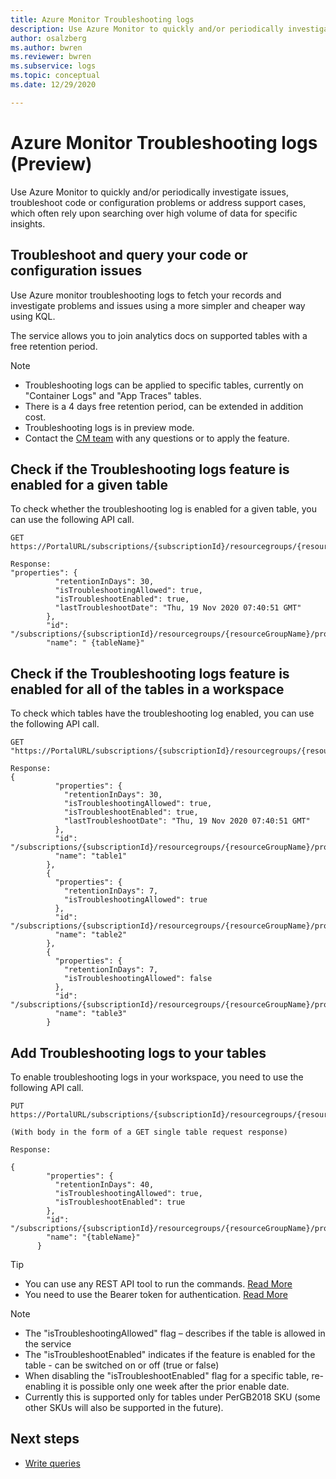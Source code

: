 ```yaml
---
title: Azure Monitor Troubleshooting logs
description: Use Azure Monitor to quickly and/or periodically investigate issues, troubleshoot code or configuration problems or address support cases, which often rely upon searching over high volume of data for specific insights.
author: osalzberg
ms.author: bwren
ms.reviewer: bwren
ms.subservice: logs
ms.topic: conceptual
ms.date: 12/29/2020

---
```


# Azure Monitor Troubleshooting logs (Preview)
Use Azure Monitor to quickly and/or periodically investigate issues, troubleshoot code or configuration problems or address support cases, which often rely upon searching over high volume of data for specific insights.

## Troubleshoot and query your code or configuration issues
Use Azure monitor troubleshooting logs to fetch your records and investigate problems and issues using a more simpler and cheaper way using KQL.

The service allows you to join analytics docs on supported tables with a free retention period.

> [!NOTE]
>* Troubleshooting logs can be applied to specific tables, currently on "Container Logs" and "App Traces" tables.
>* There is a 4 days free retention period, can be extended in addition cost.
> * Troubleshooting logs is in preview mode.
>* Contact the [CM team](mailto:XXXXXXX@microsoft.com) with any questions or to apply the feature.

## Check if the Troubleshooting logs feature is enabled for a given table
To check whether the troubleshooting log is enabled for a given table, you can use the following API call.

```http
GET https://PortalURL/subscriptions/{subscriptionId}/resourcegroups/{resourceGroupName}/providers/Microsoft.OperationalInsights/workspaces/{workspaceName}/tables/{tableName}

Response: 
"properties": {
          "retentionInDays": 30,
          "isTroubleshootingAllowed": true,
          "isTroubleshootEnabled": true,
          "lastTroubleshootDate": "Thu, 19 Nov 2020 07:40:51 GMT"
        },
        "id": "/subscriptions/{subscriptionId}/resourcegroups/{resourceGroupName}/providers/microsoft.operationalinsights/workspaces/{workspaceName}/tables/{tableName}",
        "name": " {tableName}"

```
## Check if the Troubleshooting logs feature is enabled for all of the tables in a workspace
To check which tables have the troubleshooting log enabled, you can use the following API call.

```http
GET "https://PortalURL/subscriptions/{subscriptionId}/resourcegroups/{resourceGroupName}/providers/Microsoft.OperationalInsights/workspaces/{workspaceName}/tables"

Response: 
{
          "properties": {
            "retentionInDays": 30,
            "isTroubleshootingAllowed": true,
            "isTroubleshootEnabled": true,
            "lastTroubleshootDate": "Thu, 19 Nov 2020 07:40:51 GMT"
          },
          "id": "/subscriptions/{subscriptionId}/resourcegroups/{resourceGroupName}/providers/microsoft.operationalinsights/workspaces/{workspaceName}/tables/table1",
          "name": "table1"
        },
        {
          "properties": {
            "retentionInDays": 7,
            "isTroubleshootingAllowed": true
          },
          "id": "/subscriptions/{subscriptionId}/resourcegroups/{resourceGroupName}/providers/microsoft.operationalinsights/workspaces/{workspaceName}/tables/table2",
          "name": "table2"
        },
        {
          "properties": {
            "retentionInDays": 7,
            "isTroubleshootingAllowed": false
          },
          "id": "/subscriptions/{subscriptionId}/resourcegroups/{resourceGroupName}/providers/microsoft.operationalinsights/workspaces/{workspaceName}/tables/table3",
          "name": "table3"
        }
```

## Add Troubleshooting logs to your tables

To enable troubleshooting logs in your workspace, you need to use the following API call.
```http
PUT https://PortalURL/subscriptions/{subscriptionId}/resourcegroups/{resourceGroupName}/providers/Microsoft.OperationalInsights/workspaces/{workspaceName}/tables/{tableName}

(With body in the form of a GET single table request response)

Response:

{
        "properties": {
          "retentionInDays": 40,
          "isTroubleshootingAllowed": true,
          "isTroubleshootEnabled": true
        },
        "id": "/subscriptions/{subscriptionId}/resourcegroups/{resourceGroupName}/providers/Microsoft.OperationalInsights/workspaces/{workspaceName}/tables/{tableName}",
        "name": "{tableName}"
      }
```
>[!TIP]
>* You can use any REST API tool to run the commands. [Read More](https://docs.microsoft.com/rest/api/azure/)
>* You need to use the Bearer token for authentication. [Read More](https://social.technet.microsoft.com/wiki/contents/articles/51140.azure-rest-management-api-the-quickest-way-to-get-your-bearer-token.aspx)

>[!NOTE]
>* The "isTroubleshootingAllowed" flag – describes if the table is allowed in the service
>* The "isTroubleshootEnabled" indicates if the feature is enabled for the table - can be switched on or off (true or false)
>* When disabling the "isTroubleshootEnabled" flag for a specific table, re-enabling it is possible only one week after the prior enable date.
>* Currently this is supported only for tables under PerGB2018 SKU (some other SKUs will also be supported in the future).
## Next steps
* [Write queries](https://docs.microsoft.com/azure/data-explorer/write-queries)


